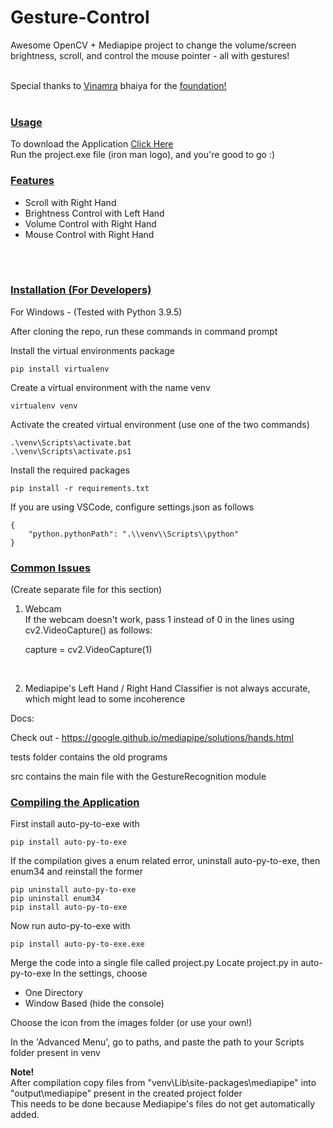 # Gesture-Control
Awesome OpenCV + Mediapipe project to change the volume/screen brightness, scroll, and control the mouse pointer - all with gestures!

<br>
Special thanks to <a href="https://github.com/vinamrak">Vinamra</a> bhaiya for the <a href="https://www.youtube.com/watch?v=SlqHa2R9RYg">foundation!</a>
<br>


<br>

### <u>Usage</u>

To download the Application <a href="#">Click Here</a> 
<br>
Run the project.exe file (iron man logo), and you're good to go :)

### <u>Features</u>

* Scroll with Right Hand
* Brightness Control with Left Hand
* Volume Control with Right Hand
* Mouse Control with Right Hand


<br>
<br>

### <u>Installation (For Developers)</u>

For Windows - (Tested with Python 3.9.5)

After cloning the repo, run these commands in command prompt

Install the virtual environments package

    pip install virtualenv

Create a virtual environment with the name venv

    virtualenv venv

Activate the created virtual environment (use one of the two commands)

    .\venv\Scripts\activate.bat
    .\venv\Scripts\activate.ps1

Install the required packages

    pip install -r requirements.txt

If you are using VSCode, configure settings.json as follows

    {
        "python.pythonPath": ".\\venv\\Scripts\\python"
    }



### <u>Common Issues</u>

(Create separate file for this section) 
<br>
1) Webcam <br>
If the webcam doesn't work, pass 1 instead of 0 in the lines using cv2.VideoCapture()
as follows:
    
    capture = cv2.VideoCapture(1)

<br>

2) Mediapipe's Left Hand / Right Hand Classifier is not always accurate, which might lead to some incoherence





Docs:

Check out -
https://google.github.io/mediapipe/solutions/hands.html

tests folder contains the old programs

src contains the main file with the GestureRecognition module



### <u>Compiling the Application</u>

First install auto-py-to-exe with

    pip install auto-py-to-exe


If the compilation gives a enum related error, uninstall auto-py-to-exe, then enum34 and reinstall the former

    pip uninstall auto-py-to-exe
    pip uninstall enum34
    pip install auto-py-to-exe

Now run auto-py-to-exe with

    pip install auto-py-to-exe.exe

Merge the code into a single file called project.py
Locate project.py in auto-py-to-exe
In the settings, choose
* One Directory
* Window Based (hide the console)

Choose the icon from the images folder (or use your own!)

In the 'Advanced Menu', go to paths, and paste the path to your Scripts folder present in venv


<b>Note!</b>
<br>
After compilation copy files from "venv\Lib\site-packages\mediapipe" 
into "output\mediapipe" present in the created project folder
<br>
This needs to be done because Mediapipe's files do not get automatically added.


